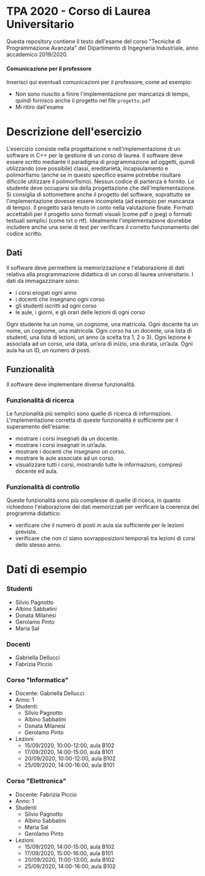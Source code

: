 # TPA 2020 - Corso di Laurea Universitario
Questa repository contiene il testo dell'esame del corso "Tecniche di Programmazione Avanzata" del Dipartimento di Ingegneria Industriale, anno accademico 2019/2020.

#### Comunicazione per il professore
Inserisci qui eventuali comunicazioni per il professore, come ad esempio:
* Non sono riuscito a finire l'implementazione per mancanza di tempo, quindi fornisco anche il progetto nel file `progetto.pdf`
* Mi ritiro dall'esame

# Descrizione dell'esercizio
L'esercizio consiste nella progettazione e nell'implementazione di un software in C++ per la gestione di un corso di laurea. Il software deve essere scritto mediante il paradigma di programmazione ad oggetti, quindi utilizzando (ove possibile) classi, ereditarietà, incapsulamento e polimorfismo (anche se in questo specifico esame potrebbe risultare dificcile utilizzare il polimorfismo). Nessun codice di partenza è fornito. Lo studente deve occuparsi sia della progettazione che dell'implementazione. Si consiglia di sottomettere anche il progetto del software, soprattutto se l'implementazione dovesse essere incompleta (ad esempio per mancanza di tempo). Il progetto sarà tenuto in conto nella valutazione finale. Formati accettabili per il progetto sono formati visuali (come pdf o jpeg) o formati testuali semplici (come txt o rtf). Idealmente l'implementazione dovrebbe includere anche una serie di test per verificare il corretto funzionamento del codice scritto.

## Dati
Il software deve permettere la memorizzazione e l'elaborazione di dati relativa alla programmazione didattica di un corso di laurea universitario. I dati da immagazzinare sono:
* i corsi erogati ogni anno 
* i docenti che insegnano ogni corso
* gli studenti iscritti ad ogni corso
* le aule, i giorni, e gli orari delle lezioni di ogni corso

Ogni studente ha un nome, un cognome, una matricola.
Ogni docente ha un nome, un cognome, una matricola.
Ogni corso ha un docente, una lista di studenti, una lista di lezioni, un anno (a scelta tra 1, 2 o 3).
Ogni lezione è associata ad un corso, una data, un’ora di inizio, una durata, un’aula.
Ogni aula ha un ID, un numero di posti.

## Funzionalità
Il software deve implementare diverse funzionalità.

### Funzionalità di ricerca
Le funzionalità più semplici sono quelle di ricerca di informazioni. L'implementazione corretta di queste funzionalità è sufficiente per il superamento dell'esame:
* mostrare i corsi insegnati da un docente.
* mostrare i corsi insegnati in un’aula.
* mostrare i docenti che insegnano un corso.
* mostrare le aule associate ad un corso.
* visualizzare tutti i corsi, mostrando tutte le informazioni, compresi docente ed aula.

### Funzionalità di controllo
Queste funzionalità sono più complesse di quelle di riceca, in quanto richiedono l'elaborazione dei dati memorizzati per verificare la coerenza del programma didattico:
* verificare che il numero di posti in aula sia sufficiente per le lezioni previste.
* verificare che non ci siano sovrapposizioni temporali tra lezioni di corsi dello stesso anno.

# Dati di esempio
### Studenti
* Silvio Pagnotto
* Albino Sabbatini
* Donata Milanesi
* Gerolamo Pinto
* Maria Sal

### Docenti
* Gabriella Dellucci
* Fabrizia Piccio

### Corso "Informatica"
* Docente: Gabriella Dellucci
* Anno: 1
* Studenti:
  * Silvio Pagnotto
  * Albino Sabbatini
  * Donata Milanesi
  * Gerolamo Pinto
* Lezioni
  * 15/09/2020, 10:00-12:00, aula B102
  * 17/09/2020, 14:00-15:00, aula B101
  * 20/09/2020, 10:00-12:00, aula B102
  * 25/09/2020, 14:00-16:00, aula B101

### Corso "Elettronica"
* Docente: Fabrizia Piccio
* Anno: 1
* Studenti
  * Silvio Pagnotto
  * Albino Sabbatini
  * Maria Sal
  * Gerolamo Pinto
* Lezioni
  * 15/09/2020, 14:00-15:00, aula B102
  * 17/09/2020, 15:00-16:00, aula B101
  * 20/09/2020, 11:00-13:00, aula B102
  * 25/09/2020, 14:00-16:00, aula B102
